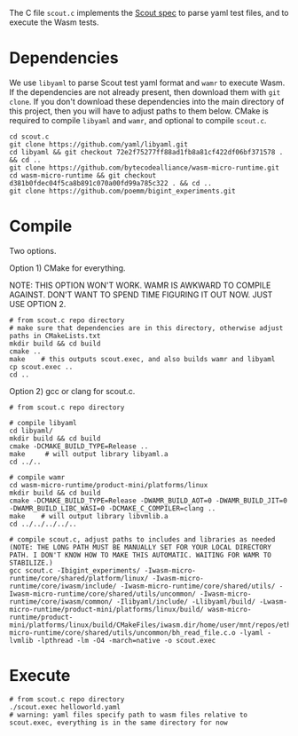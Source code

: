 
The C file `scout.c` implements the [Scout spec](https://ethresear.ch/t/phase-2-execution-prototyping-engine-ewasm-scout/5509) to parse yaml test files, and to execute the Wasm tests.


# Dependencies

We use `libyaml` to parse Scout test yaml format and `wamr` to execute Wasm. If the dependencies are not already present, then download them with `git clone`. If you don't download these dependencies into the main directory of this project, then you will have to adjust paths to them below. CMake is required to compile `libyaml` and `wamr`, and optional to compile `scout.c`.

```
cd scout.c
git clone https://github.com/yaml/libyaml.git
cd libyaml && git checkout 72e2f75277ff88ad1fb8a81cf422df06bf371578 . && cd ..
git clone https://github.com/bytecodealliance/wasm-micro-runtime.git
cd wasm-micro-runtime && git checkout d381b0fdec04f5ca8b891c070a00fd99a785c322 . && cd ..
git clone https://github.com/poemm/bigint_experiments.git
```


# Compile

Two options.

Option 1) CMake for everything.

NOTE: THIS OPTION WON'T WORK. WAMR IS AWKWARD TO COMPILE AGAINST. DON'T WANT TO SPEND TIME FIGURING IT OUT NOW. JUST USE OPTION 2.
```
# from scout.c repo directory
# make sure that dependencies are in this directory, otherwise adjust paths in CMakeLists.txt
mkdir build && cd build
cmake ..
make	# this outputs scout.exec, and also builds wamr and libyaml
cp scout.exec ..
cd ..
```

Option 2) gcc or clang for scout.c.

```
# from scout.c repo directory

# compile libyaml
cd libyaml/
mkdir build && cd build
cmake -DCMAKE_BUILD_TYPE=Release ..
make	 # will output library libyaml.a
cd ../..

# compile wamr
cd wasm-micro-runtime/product-mini/platforms/linux
mkdir build && cd build
cmake -DCMAKE_BUILD_TYPE=Release -DWAMR_BUILD_AOT=0 -DWAMR_BUILD_JIT=0 -DWAMR_BUILD_LIBC_WASI=0 -DCMAKE_C_COMPILER=clang ..
make	# will output library libvmlib.a
cd ../../../../..

# compile scout.c, adjust paths to includes and libraries as needed (NOTE: THE LONG PATH MUST BE MANUALLY SET FOR YOUR LOCAL DIRECTORY PATH. I DON'T KNOW HOW TO MAKE THIS AUTOMATIC. WAITING FOR WAMR TO STABILIZE.)
gcc scout.c -Ibigint_experiments/ -Iwasm-micro-runtime/core/shared/platform/linux/ -Iwasm-micro-runtime/core/iwasm/include/ -Iwasm-micro-runtime/core/shared/utils/ -Iwasm-micro-runtime/core/shared/utils/uncommon/ -Iwasm-micro-runtime/core/iwasm/common/ -Ilibyaml/include/ -Llibyaml/build/ -Lwasm-micro-runtime/product-mini/platforms/linux/build/ wasm-micro-runtime/product-mini/platforms/linux/build/CMakeFiles/iwasm.dir/home/user/mnt/repos/ethereum/scout.c/wasm-micro-runtime/core/shared/utils/uncommon/bh_read_file.c.o -lyaml -lvmlib -lpthread -lm -O4 -march=native -o scout.exec
```


# Execute

```
# from scout.c repo directory
./scout.exec helloworld.yaml
# warning: yaml files specify path to wasm files relative to scout.exec, everything is in the same directory for now
```
